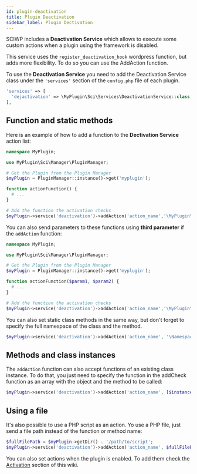 ```yaml
---
id: plugin-deactivation
title: Plugin Deactivation
sidebar_label: Plugin Dectivation
---
```


SCIWP includes a **Deactivation Service** which allows to execute some custom actions when a plugin using the framework is disabled.

This service uses the `register_deactivation_hook` wordpress function, but adds more flexibility. To do so you can use the AddAction function.

To use the **Deactivation Service** you need to add the Deactivation Service class under the `'services'` section of the `config.php` file of each plugin.

```php
'services' => [
  'dejactivation' => \MyPlugin\Sci\Services\DeactivationService::class,
],
```

## Function and static methods

Here is an example of how to add a function to the **Dectivation Service** action list:

```php
namespace MyPlugin;

use MyPlugin\Sci\Manager\PluginManager;

# Get the Plugin from the Plugin Manager
$myPlugin = PluginManager::instance()->get('myplugin');

function actionFunction() {
  # ...
}

# Add the function the activation checks
$myPlugin->service('deactivation')->addAction('action_name','\MyPlugin\actionFunction');
```

You can also send parameters to these functions using **third parameter** if the `addAction` function:

```php
namespace MyPlugin;

use MyPlugin\Sci\Manager\PluginManager;

# Get the Plugin from the Plugin Manager
$myPlugin = PluginManager::instance()->get('myplugin');

function actionFunction($param1, $param2) {
  # ...
}

# Add the function the activation checks
$myPlugin->service('deactivation')->addAction('action_name','\MyPlugin\actionFunction', [$param1, $param2]);
```

You can also set static class methods in the same way, but don't forget to specify the full namespace of the class and the method.

```php
$myPlugin->service('deactivation')->addAction('action_name', '\Namespace\Class::method', [$param1, $param2]);
```

## Methods and class instances

The `addAction` function can also accept functions of an existing class instance. To do that, you just need to specify the function in the addCheck function as an array with the object and the method to be called:

```php
$myPlugin->service('deactivation')->addAction('action_name', [$instance, 'method'], [$param1, $param2]);
```
## Using a file

It's also possible to use a PHP script as an action. Yo use a PHP file, just send a file path instead of the function or method name:

```php
$fullFilePath = $myPlugin->getDir() . '/path/to/script';
$myPlugin->service('deactivation')->addAction('action_name', $fullFilePath);
```
You can also set actions when the plugin is enabled. To add them check the [Activation](/docs/framework-activation-service) section of this wiki.